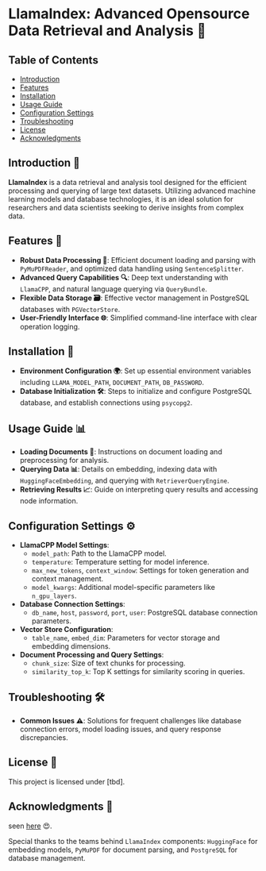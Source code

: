 # LlamaIndex: Advanced Opensource Data Retrieval and Analysis 📘

## Table of Contents
- [Introduction](#introduction-🌟)
- [Features](#features-🚀)
- [Installation](#installation-🔧)
- [Usage Guide](#usage-guide-📊)
- [Configuration Settings](#configuration-settings-⚙️)
- [Troubleshooting](#troubleshooting-🛠️)
- [License](#license-📜)
- [Acknowledgments](#acknowledgments-👏)

## Introduction 🌟
**LlamaIndex** is a data retrieval and analysis tool designed for the efficient processing and querying of large text datasets. Utilizing advanced machine learning models and database technologies, it is an ideal solution for researchers and data scientists seeking to derive insights from complex data.

## Features 🚀
- **Robust Data Processing 🔄**: Efficient document loading and parsing with `PyMuPDFReader`, and optimized data handling using `SentenceSplitter`.
- **Advanced Query Capabilities 🔍**: Deep text understanding with `LlamaCPP`, and natural language querying via `QueryBundle`.
- **Flexible Data Storage 🗃️**: Effective vector management in PostgreSQL databases with `PGVectorStore`.
- **User-Friendly Interface 🌐**: Simplified command-line interface with clear operation logging.

## Installation 🔧
- **Environment Configuration 🌍**: Set up essential environment variables including `LLAMA_MODEL_PATH`, `DOCUMENT_PATH`, `DB_PASSWORD`.
- **Database Initialization 🛠️**: Steps to initialize and configure PostgreSQL database, and establish connections using `psycopg2`.

## Usage Guide 📊
- **Loading Documents 📄**: Instructions on document loading and preprocessing for analysis.
- **Querying Data 📊**: Details on embedding, indexing data with `HuggingFaceEmbedding`, and querying with `RetrieverQueryEngine`.
- **Retrieving Results 📈**: Guide on interpreting query results and accessing node information.

## Configuration Settings ⚙️
- **LlamaCPP Model Settings**:
  - `model_path`: Path to the LlamaCPP model.
  - `temperature`: Temperature setting for model inference.
  - `max_new_tokens`, `context_window`: Settings for token generation and context management.
  - `model_kwargs`: Additional model-specific parameters like `n_gpu_layers`.
- **Database Connection Settings**:
  - `db_name`, `host`, `password`, `port`, `user`: PostgreSQL database connection parameters.
- **Vector Store Configuration**:
  - `table_name`, `embed_dim`: Parameters for vector storage and embedding dimensions.
- **Document Processing and Query Settings**:
  - `chunk_size`: Size of text chunks for processing.
  - `similarity_top_k`: Top K settings for similarity scoring in queries.

## Troubleshooting 🛠️
- **Common Issues ⚠️**: Solutions for frequent challenges like database connection errors, model loading issues, and query response discrepancies.

## License 📜
This project is licensed under [tbd].

## Acknowledgments 👏
seen [here](https://docs.llamaindex.ai/en/stable/examples/low_level/oss_ingestion_retrieval.html) 😍.

Special thanks to the teams behind `LlamaIndex` components: `HuggingFace` for embedding models, `PyMuPDF` for document parsing, and `PostgreSQL` for database management. 
